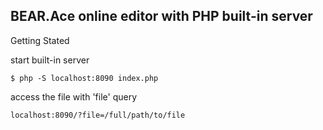 BEAR.Ace online editor with PHP built-in server
-----------------------------------------------

Getting Stated

start built-in server 
```
$ php -S localhost:8090 index.php
```

access the file with 'file' query
```
localhost:8090/?file=/full/path/to/file
```